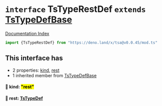 # `interface` TsTypeRestDef `extends` [TsTypeDefBase](../private.interface.TsTypeDefBase/README.md)

[Documentation Index](../README.md)

```ts
import {TsTypeRestDef} from "https://deno.land/x/tsa@v0.0.45/mod.ts"
```

## This interface has

- 2 properties:
[kind](#-kind-rest),
[rest](#-rest-tstypedef)
- 1 inherited member from [TsTypeDefBase](../private.interface.TsTypeDefBase/README.md)


#### 📄 kind: <mark>"rest"</mark>



#### 📄 rest: [TsTypeDef](../type.TsTypeDef/README.md)



